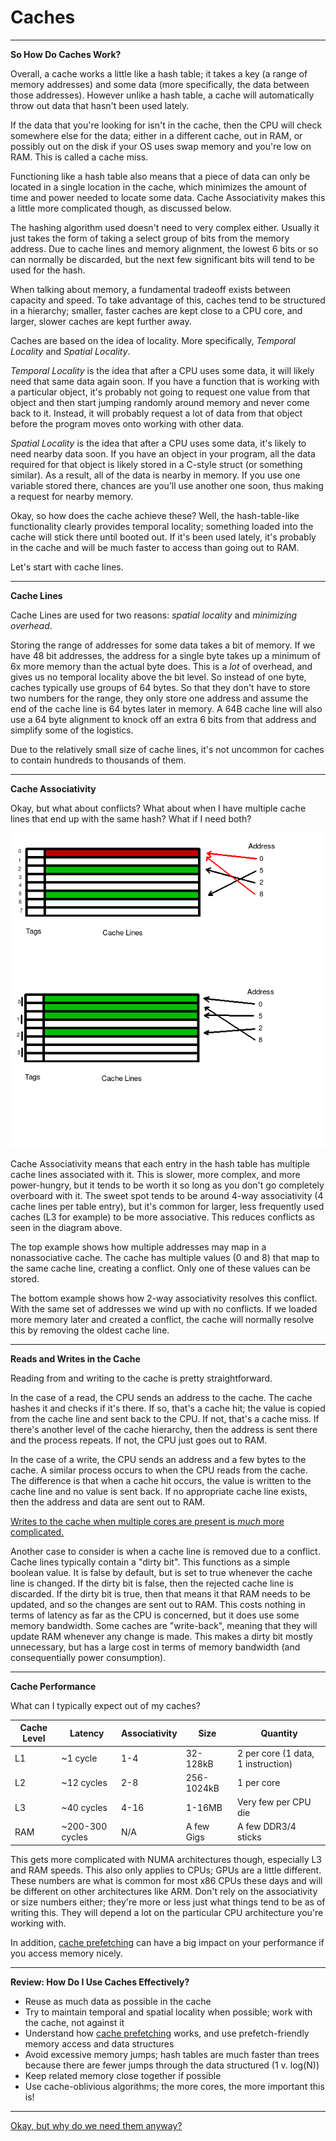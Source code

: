 # Caches

---

**So How Do Caches Work?**

Overall, a cache works a little like a hash table; it takes a key (a range of memory addresses) and some data (more specifically, the data between those addresses). However unlike a hash table, a cache will automatically throw out data that hasn't been used lately.

If the data that you're looking for isn't in the cache, then the CPU will check somewhere else for the data; either in a different cache, out in RAM, or possibly out on the disk if your OS uses swap memory and you're low on RAM. This is called a cache miss.

Functioning like a hash table also means that a piece of data can only be located in a single location in the cache, which minimizes the amount of time and power needed to locate some data. Cache Associativity makes this a little more complicated though, as discussed below.

The hashing algorithm used doesn't need to very complex either. Usually it just takes the form of taking a select group of bits from the memory address. Due to cache lines and memory alignment, the lowest 6 bits or so can normally be discarded, but the next few significant bits will tend to be used for the hash.

When talking about memory, a fundamental tradeoff exists between capacity and speed. To take advantage of this, caches tend to be structured in a hierarchy; smaller, faster caches are kept close to a CPU core, and larger, slower caches are kept further away.

Caches are based on the idea of locality. More specifically, *Temporal Locality* and *Spatial Locality*.

*Temporal Locality* is the idea that after a CPU uses some data, it will likely need that same data again soon. If you have a function that is working with a particular object, it's probably not going to request one value from that object and then start jumping randomly around memory and never come back to it. Instead, it will probably request a lot of data from that object before the program moves onto working with other data.

*Spatial Locality* is the idea that after a CPU uses some data, it's likely to need nearby data soon. If you have an object in your program, all the data required for that object is likely stored in a C-style struct (or something similar). As a result, all of the data is nearby in memory. If you use one variable stored there, chances are you'll use another one soon, thus making a request for nearby memory.

Okay, so how does the cache achieve these? Well, the hash-table-like functionality clearly provides temporal locality; something loaded into the cache will stick there until booted out. If it's been used lately, it's probably in the cache and will be much faster to access than going out to RAM.

Let's start with cache lines.

---
**Cache Lines**

Cache Lines are used for two reasons: *spatial locality* and *minimizing overhead*.

Storing the range of addresses for some data takes a bit of memory. If we have 48 bit addresses, the address for a single byte takes up a minimum of 6x more memory than the actual byte does. This is a *lot* of overhead, and gives us no temporal locality above the bit level. So instead of one byte, caches typically use groups of 64 bytes. So that they don't have to store two numbers for the range, they only store one address and assume the end of the cache line is 64 bytes later in memory. A 64B cache line will also use a 64 byte alignment to knock off an extra 6 bits from that address and simplify some of the logistics.

Due to the relatively small size of cache lines, it's not uncommon for caches to contain hundreds to thousands of them.

---

**Cache Associativity**

Okay, but what about conflicts? What about when I have multiple cache lines that end up with the same hash? What if I need both?

![Cache Associativity](../../images/cacheassociativity.png)

Cache Associativity means that each entry in the hash table has multiple cache lines associated with it. This is slower, more complex, and more power-hungry, but it tends to be worth it so long as you don't go completely overboard with it. The sweet spot tends to be around 4-way associativity (4 cache lines per table entry), but it's common for larger, less frequently used caches (L3 for example) to be more associative. This reduces conflicts as seen in the diagram above.

The top example shows how multiple addresses may map in a nonassociative cache. The cache has multiple values (0 and 8) that map to the same cache line, creating a conflict. Only one of these values can be stored.

The bottom example shows how 2-way associativity resolves this conflict. With the same set of addresses we wind up with no conflicts. If we loaded more memory later and created a conflict, the cache will normally resolve this by removing the oldest cache line.

---

**Reads and Writes in the Cache**

Reading from and writing to the cache is pretty straightforward.

In the case of a read, the CPU sends an address to the cache. The cache hashes it and checks if it's there. If so, that's a cache hit; the value is copied from the cache line and sent back to the CPU. If not, that's a cache miss. If there's another level of the cache hierarchy, then the address is sent there and the process repeats. If not, the CPU just goes out to RAM.

In the case of a write, the CPU sends an address and a few bytes to the cache. A similar process occurs to when the CPU reads from the cache. The difference is that when a cache hit occurs, the value is written to the cache line and no value is sent back. If no appropriate cache line exists, then the address and data are sent out to RAM.

[Writes to the cache when multiple cores are present is *much* more complicated.](cachecoherency.md)

Another case to consider is when a cache line is removed due to a conflict. Cache lines typically contain a "dirty bit". This functions as a simple boolean value. It is false by default, but is set to true whenever the cache line is changed. If the dirty bit is false, then the rejected cache line is discarded. If the dirty bit is true, then that means it that RAM needs to be updated, and so the changes are sent out to RAM. This costs nothing in terms of latency as far as the CPU is concerned, but it does use some memory bandwidth. Some caches are "write-back", meaning that they will update RAM whenever any change is made. This makes a dirty bit mostly unnecessary, but has a large cost in terms of memory bandwidth (and consequentially power consumption).

---

**Cache Performance**

What can I typically expect out of my caches?

Cache Level | Latency | Associativity | Size | Quantity
------------|---------|---------------|------|---------
L1 | ~1 cycle | 1-4 | 32-128kB | 2 per core (1 data, 1 instruction)
L2 | ~12 cycles | 2-8 | 256-1024kB | 1 per core
L3 | ~40 cycles | 4-16 | 1-16MB | Very few per CPU die
RAM | ~200-300 cycles | N/A | A few Gigs | A few DDR3/4 sticks

This gets more complicated with NUMA architectures though, especially L3 and RAM speeds. This also only applies to CPUs; GPUs are a little different. These numbers are what is common for most x86 CPUs these days and will be different on other architectures like ARM. Don't rely on the associativity or size numbers either; they're more or less just what things tend to be as of writing this. They will depend a lot on the particular CPU architecture you're working with.

In addition, [cache prefetching](prefetch.md) can have a big impact on your performance if you access memory nicely.

---

**Review: How Do I Use Caches Effectively?**

* Reuse as much data as possible in the cache
* Try to maintain temporal and spatial locality when possible; work with the cache, not against it
* Understand how [cache prefetching](prefetch.md) works, and use prefetch-friendly memory access and data structures
* Avoid excessive memory jumps; hash tables are much faster than trees because there are fewer jumps through the data structured (1 v. log(N))
* Keep related memory close together if possible
* Use cache-oblivious algorithms; the more cores, the more important this is!

---

[Okay, but why do we need them anyway?](whycaches.md)
